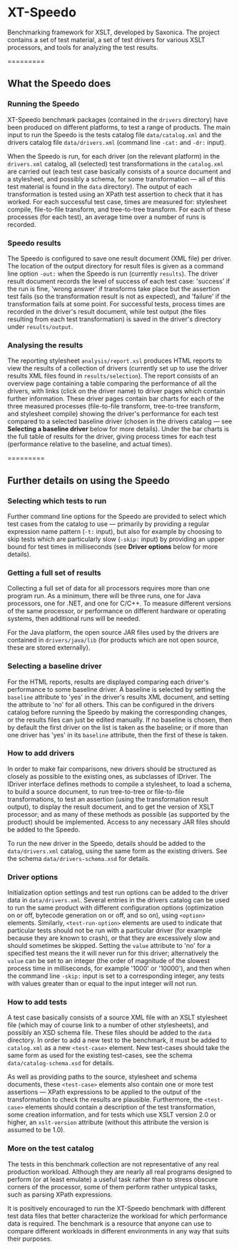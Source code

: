 XT-Speedo
=========

Benchmarking framework for XSLT, developed by Saxonica. The project contains a set of test material, a set of test drivers for various XSLT processors, and tools for analyzing the test results.

=========

## What the Speedo does

### Running the Speedo

XT-Speedo benchmark packages (contained in the `drivers` directory) have been produced on different platforms, to test a range of products. The main input to run the Speedo is the tests catalog file `data/catalog.xml` and the drivers catalog file `data/drivers.xml` (command line `-cat:` and `-dr:` input). 

When the Speedo is run, for each driver (on the relevant platform) in the `drivers.xml` catalog, all (selected) test transformations in the `catalog.xml` are carried out (each test case basically consists of a source document and a stylesheet, and possibly a schema, for some transformation — all of this test material is found in the `data` directory). The output of each transformation is tested using an XPath test assertion to check that it has worked. For each successful test case, times are measured for: stylesheet compile, file-to-file transform, and tree-to-tree transform. For each of these processes (for each test), an average time over a number of runs is recorded.

### Speedo results

The Speedo is configured to save one result document (XML file) per driver. The location of the output directory for result files is given as a command line option `-out:` when the Speedo is run (currently `results`). The driver result document records the level of success of each test case: 'success' if the run is fine, 'wrong answer' if transforms take place but the assertion test fails (so the transformation result is not as expected), and 'failure' if the transformation fails at some point. For successful tests, process times are recorded in the driver's result document, while test output (the files resulting from each test transformation) is saved in the driver's directory under `results/output`.

### Analysing the results

The reporting stylesheet `analysis/report.xsl` produces HTML reports to view the results of a collection of drivers (currently set up to use the driver results XML files found in `results/selection`). The report consists of an overview page containing a table comparing the performance of all the drivers, with links (click on the driver name) to driver pages which contain further information. These driver pages contain bar charts for each of the three measured processes (file-to-file transform, tree-to-tree transform, and stylesheet compile) showing the driver's performance for each test compared to a selected baseline driver (chosen in the drivers catalog — see **Selecting a baseline driver** below for more details). Under the bar charts is the full table of results for the driver, giving process times for each test (performance relative to the baseline, and actual times).

=========

## Further details on using the Speedo

### Selecting which tests to run

Further command line options for the Speedo are provided to select which test cases from the catalog to use — primarily by providing a regular expression name pattern (`-t:` input), but also for example by choosing to skip tests which are particularly slow (`-skip:` input) by providing an upper bound for test times in milliseconds (see **Driver options** below for more details).

### Getting a full set of results

Collecting a full set of data for all processors requires more than one program run. As a minimum, there will be three runs, one for Java processors, one for .NET, and one for C/C++. To measure different versions of the same processor, or performance on different hardware or operating systems, then additional runs will be needed.

For the Java platform, the open source JAR files used by the drivers are contained in `drivers/java/lib` (for products which are not open source, these are stored externally).

### Selecting a baseline driver

For the HTML reports, results are displayed comparing each driver's performance to some baseline driver. A baseline is selected by setting the `baseline` attribute to 'yes' in the driver's results XML document, and setting the attribute to 'no' for all others. This can be configured in the drivers catalog before running the Speedo by making the corresponding changes, or the results files can just be edited manually. If no baseline is chosen, then by default the first driver on the list is taken as the baseline; or if more than one driver has 'yes' in its `baseline` attribute, then the first of these is taken. 

### How to add drivers

In order to make fair comparisons, new drivers should be structured as closely as possible to the existing ones, as subclasses of IDriver. The IDriver interface defines methods to compile a stylesheet, to load a schema, to build a source document, to run tree-to-tree or file-to-file transformations, to test an assertion (using the transformation result output), to display the result document, and to get the version of XSLT processor; and as many of these methods as possible (as supported by the product) should be implemented. Access to any necessary JAR files should be added to the Speedo. 

To run the new driver in the Speedo, details should be added to the `data/drivers.xml` catalog, using the same form as the existing drivers. See the schema `data/drivers-schema.xsd` for details.

### Driver options

Initialization option settings and test run options can be added to the driver data in `data/drivers.xml`. Several entries in the drivers catalog can be used to run the same product with different configuration options (optimization on or off, bytecode generation on or off, and so on), using `<option>` elements. Similarly, `<test-run-option>` elements are used to indicate that particular tests should not be run with a particular driver (for example because they are known to crash), or that they are excessively slow and should sometimes be skipped. Setting the `value` attribute to 'no' for a specified test means the it will never run for this driver; alternatively the `value` can be set to an integer (the order of magnitude of the slowest process time in milliseconds, for example '1000' or '10000'), and then when the command line `-skip:` input is set to a corresponding integer, any tests with values greater than or equal to the input integer will not run.

###  How to add tests

A test case basically consists of a source XML file with an XSLT stylesheet file (which may of course link to a number of other stylesheets), and possibly an XSD schema file. These files should be added to the `data` directory. In order to add a new test to the benchmark, it must be added to `catalog.xml` as a new `<test-case>` element. New test-cases should take the same form as used for the existing test-cases, see the schema `data/catalog-schema.xsd` for details.

As well as providing paths to the source, stylesheet and schema documents, these `<test-case>` elements also contain one or more test assertions — XPath expressions to be applied to the output of the transformation to check the results are plausible. Furthermore, the `<test-case>` elements should contain a description of the test transformation, some creation information, and for tests which use XSLT version 2.0 or higher, an `xslt-version` attribute (without this attribute the version is assumed to be 1.0).

###  More on the test catalog

The tests in this benchmark collection are not representative of any real production workload. Although they are nearly all real programs designed to perform (or at least emulate) a useful task rather than to stress obscure corners of the processor, some of them perform rather untypical tasks, such as parsing XPath expressions.

It is positively encouraged to run the XT-Speedo benchmark with different test data files that better characterize the workload for which performance data is required. The benchmark is a resource that anyone can use to compare different workloads in different environments in any way that suits their purposes.
